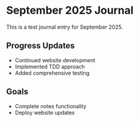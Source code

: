 # September 2025 Journal

This is a test journal entry for September 2025.

## Progress Updates
- Continued website development
- Implemented TDD approach
- Added comprehensive testing

## Goals
- Complete notes functionality
- Deploy website updates